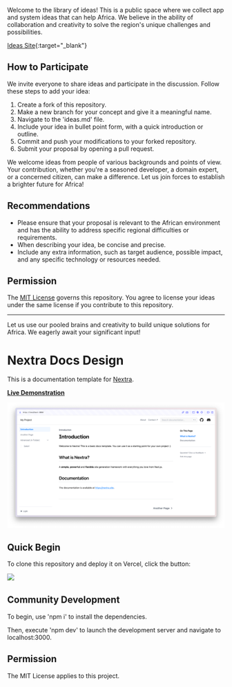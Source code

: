 Welcome to the library of ideas! This is a public space where we collect app and system ideas that can help Africa. We believe in the ability of collaboration and creativity to solve the region's unique challenges and possibilities.

[Ideas Site](https://ideas.firsteleven.co.za/){:target="_blank"}

## How to Participate

We invite everyone to share ideas and participate in the discussion. Follow these steps to add your idea:

1. Create a fork of this repository.
2. Make a new branch for your concept and give it a meaningful name.
3. Navigate to the 'ideas.md' file.
4. Include your idea in bullet point form, with a quick introduction or outline.
5. Commit and push your modifications to your forked repository.
6. Submit your proposal by opening a pull request.

We welcome ideas from people of various backgrounds and points of view. Your contribution, whether you're a seasoned developer, a domain expert, or a concerned citizen, can make a difference. Let us join forces to establish a brighter future for Africa!

## Recommendations

- Please ensure that your proposal is relevant to the African environment and has the ability to address specific regional difficulties or requirements.
- When describing your idea, be concise and precise.
- Include any extra information, such as target audience, possible impact, and any specific technology or resources needed.

## Permission

The [MIT License](LICENSE) governs this repository. You agree to license your ideas under the same license if you contribute to this repository.

---

Let us use our pooled brains and creativity to build unique solutions for Africa. We eagerly await your significant input!

# Nextra Docs Design

This is a documentation template for [Nextra](https://nextra.site).

[**Live Demonstration**](https://nextra-docs-template.vercel.app)

[![](.github/screenshot.png)](https://nextra-docs-template.vercel.app)

## Quick Begin

To clone this repository and deploy it on Vercel, click the button:

[![](https://vercel.com/button)](https://vercel.com/new/clone?s=https%3A%2F%2Fgithub.com%2Fshuding%2Fnextra-docs-template&showOptionalTeamCreation=false)

## Community Development

To begin, use 'npm i' to install the dependencies.

Then, execute 'npm dev' to launch the development server and navigate to localhost:3000.

## Permission

The MIT License applies to this project.
